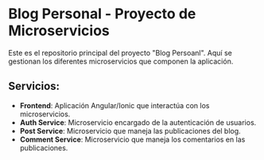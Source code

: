 # Blog Personal - Proyecto de Microservicios

Este es el repositorio principal del proyecto "Blog Persoanl". Aquí se gestionan los diferentes microservicios que componen la aplicación.

## Servicios:

- **Frontend**: Aplicación Angular/Ionic que interactúa con los microservicios.
- **Auth Service**: Microservicio encargado de la autenticación de usuarios.
- **Post Service**: Microservicio que maneja las publicaciones del blog.
- **Comment Service**: Microservicio que maneja los comentarios en las publicaciones.

